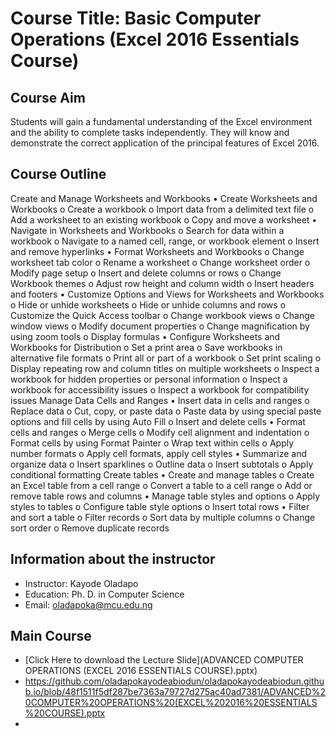 # Course Title: Basic Computer Operations (Excel 2016 Essentials Course) 

## Course Aim 
Students will gain a fundamental understanding of the Excel environment and the ability to complete tasks independently. They will know and demonstrate the correct application of the principal features of Excel 2016. 

## Course Outline 
Create and Manage Worksheets and Workbooks
• Create Worksheets and Workbooks
o Create a workbook
o Import data from a delimited text file
o Add a worksheet to an existing workbook
o Copy and move a worksheet
• Navigate in Worksheets and Workbooks
o Search for data within a workbook
o Navigate to a named cell, range, or workbook element
o Insert and remove hyperlinks
• Format Worksheets and Workbooks
o Change worksheet tab color
o Rename a worksheet
o Change worksheet order
o Modify page setup
o Insert and delete columns or rows
o Change Workbook themes
o Adjust row height and column width
o Insert headers and footers
• Customize Options and Views for Worksheets and Workbooks
o Hide or unhide worksheets
o Hide or unhide columns and rows
o Customize the Quick Access toolbar
o Change workbook views
o Change window views
o Modify document properties
o Change magnification by using zoom tools
o Display formulas
• Configure Worksheets and Workbooks for Distribution
o Set a print area
o Save workbooks in alternative file formats
o Print all or part of a workbook
o Set print scaling
o Display repeating row and column titles on multiple worksheets
o Inspect a workbook for hidden properties or personal information
o Inspect a workbook for accessibility issues
o Inspect a workbook for compatibility issues
Manage Data Cells and Ranges
• Insert data in cells and ranges
o Replace data
o Cut, copy, or paste data
o Paste data by using special paste options and fill cells by using Auto Fill
o Insert and delete cells
• Format cells and ranges
o Merge cells
o Modify cell alignment and indentation
o Format cells by using Format Painter
o Wrap text within cells
o Apply number formats
o Apply cell formats, apply cell styles
• Summarize and organize data
o Insert sparklines
o Outline data
o Insert subtotals
o Apply conditional formatting
Create tables
• Create and manage tables
o Create an Excel table from a cell range
o Convert a table to a cell range
o Add or remove table rows and columns
• Manage table styles and options
o Apply styles to tables
o Configure table style options
o Insert total rows
• Filter and sort a table
o Filter records
o Sort data by multiple columns
o Change sort order
o Remove duplicate records

## Information about the instructor
*	Instructor: Kayode Oladapo
*	Education: Ph. D. in Computer Science
*	Email: oladapoka@mcu.edu.ng

## Main Course 
* [Click Here to download the Lecture Slide](ADVANCED COMPUTER OPERATIONS (EXCEL 2016 ESSENTIALS COURSE).pptx)
* https://github.com/oladapokayodeabiodun/oladapokayodeabiodun.github.io/blob/48f1511f5df287be7363a79727d275ac40ad7381/ADVANCED%20COMPUTER%20OPERATIONS%20(EXCEL%202016%20ESSENTIALS%20COURSE).pptx
* 
